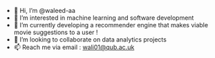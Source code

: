 - 👋 Hi, I’m @waleed-aa 
- 👀 I’m interested in machine learning and software development
- 🌱 I’m currently developing a recommender engine that makes viable movie suggestions to a user !
- 💞️ I’m looking to collaborate on data analytics projects
- 📫 Reach me via email : wali01@qub.ac.uk

<!---
waleed-aa/waleed-aa is a ✨ special ✨ repository because its `README.md` (this file) appears on your GitHub profile.
You can click the Preview link to take a look at your changes.
--->
